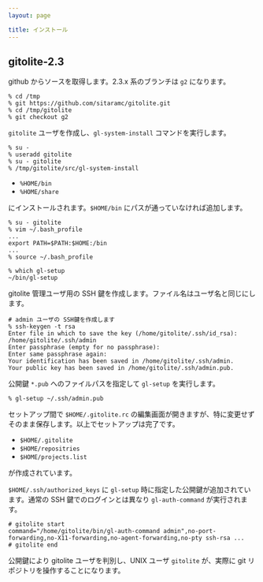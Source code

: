 ```yaml
---
layout: page

title: インストール
---
```


## gitolite-2.3

github からソースを取得します。2.3.x 系のブランチは `g2` になります。

    % cd /tmp
    % git https://github.com/sitaramc/gitolite.git
    % cd /tmp/gitolite
    % git checkout g2

`gitolite` ユーザを作成し、`gl-system-install` コマンドを実行します。

    % su -
    % useradd gitolite
    % su - gitolite
    % /tmp/gitolite/src/gl-system-install

 * `%HOME/bin`
 * `%HOME/share`

にインストールされます。`$HOME/bin` にパスが通っていなければ追加します。

    % su - gitolite
    % vim ~/.bash_profile
    ...
    export PATH=$PATH:$HOME:/bin
    ...
    % source ~/.bash_profile

    % which gl-setup
    ~/bin/gl-setup

gitolite 管理ユーザ用の SSH 鍵を作成します。ファイル名はユーザ名と同じにします。

    # admin ユーザの SSH鍵を作成します
    % ssh-keygen -t rsa
    Enter file in which to save the key (/home/gitolite/.ssh/id_rsa): /home/gitolite/.ssh/admin
    Enter passphrase (empty for no passphrase):
    Enter same passphrase again:
    Your identification has been saved in /home/gitolite/.ssh/admin.
    Your public key has been saved in /home/gitolite/.ssh/admin.pub.

公開鍵 `*.pub` へのファイルパスを指定して `gl-setup` を実行します。

    % gl-setup ~/.ssh/admin.pub

セットアップ間で `$HOME/.gitolite.rc` の編集画面が開きますが、特に変更せずそのまま保存します。以上でセットアップは完了です。

* `$HOME/.gitolite`
* `$HOME/repositries`
* `$HOME/projects.list`

が作成されています。

`$HOME/.ssh/authorized_keys` に `gl-setup` 時に指定した公開鍵が追加されています。通常の SSH 鍵でのログインとは異なり `gl-auth-command` が実行されます。

    # gitolite start
    command="/home/gitolite/bin/gl-auth-command admin",no-port-forwarding,no-X11-forwarding,no-agent-forwarding,no-pty ssh-rsa ...
    # gitolite end

公開鍵により gitolite ユーザを判別し、UNIX ユーザ `gitolite` が、実際に git リポジトリを操作することになります。

